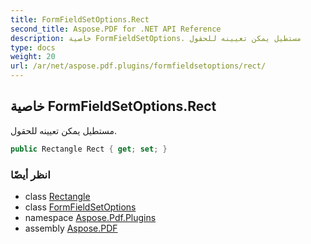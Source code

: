 ```yaml
---
title: FormFieldSetOptions.Rect
second_title: Aspose.PDF for .NET API Reference
description: خاصية FormFieldSetOptions. مستطيل يمكن تعيينه للحقول
type: docs
weight: 20
url: /ar/net/aspose.pdf.plugins/formfieldsetoptions/rect/
---
```

## خاصية FormFieldSetOptions.Rect

مستطيل يمكن تعيينه للحقول.

```csharp
public Rectangle Rect { get; set; }
```

### انظر أيضًا

* class [Rectangle](../../../aspose.pdf/rectangle/)
* class [FormFieldSetOptions](../)
* namespace [Aspose.Pdf.Plugins](../../../aspose.pdf.plugins/)
* assembly [Aspose.PDF](../../../)